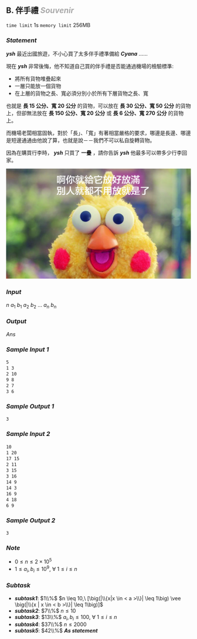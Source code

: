 ## **B. 伴手禮** ***<font color = '#AAAAAA'> Souvenir </font>***

`time limit` 1s
`memory limit` 256MB

### ***Statement***

***ysh*** 最近出國旅遊，不小心買了太多伴手禮準備給 ***Cyana*** ......

現在 ***ysh*** 非常後悔，他不知道自己買的伴手禮是否能通過機場的檢驗標準:

 - 將所有貨物堆疊起來
 - 一層只能放一個貨物
 - 在上層的貨物之長、寬必須分別小於所有下層貨物之長、寬

也就是 **長 $15$ 公分、寬 $20$ 公分** 的貨物，可以放在 **長 $30$ 公分、寬 $50$ 公分** 的貨物上，但卻無法放在 **長 $150$ 公分、寬 $20$ 公分** 或 **長 $6$ 公分、寬 $270$ 公分** 的貨物上。

而機場老闆相當固執，對於「長」、「寬」有著相當嚴格的要求，哪邊是長邊、哪邊是短邊通通由他說了算，也就是說－－我們不可以私自旋轉貨物。

因為在購買行李時， ***ysh*** 只買了 **一疊** ，請你告訴 ***ysh*** 他最多可以帶多少行李回家。

![可愛 Baggage 迷因](img/Baggage.jpg)

<div class = 'page' />

### ***Input***

$n$
$a_1$ $b_1$
$a_2$ $b_2$
...
$a_n$ $b_n$

### ***Output***

$Ans$

### ***Sample Input 1***

```
5
1 3
2 10
9 8
2 7
3 6
```

### ***Sample Output 1***

```
3
```

### ***Sample Input 2***

```
10
1 20
17 15
2 11
3 15
3 16
14 9
14 3
16 9
4 18
6 9
```

### ***Sample Output 2***

```
3
```

<div class = 'page' />

### ***Note***

 - $0 \leq n \leq 2 \times 10 ^ 5$
 - $1 \leq a_i, b_i \leq 10 ^ 9,\ \forall\ 1 \leq i \leq n$

### ***Subtask***

 - ***subtask1***: $1\\%$ $n \leq 10,\ [\big(|\\{x|x \in < a >\\}| \leq 1\big) \vee \big(|\\{x | x \in < b >\\}| \leq 1\big)]$
 - ***subtask2***: $7\\%$ $n \leq 10$
 - ***subtask3***: $13\\%$ $a_i, b_i \leq 100,\ \forall\ 1 \leq i \leq n$
 - ***subtask4***: $37\\%$ $n \leq 2000$
 - ***subtask5***: $42\\%$ ***As statement***